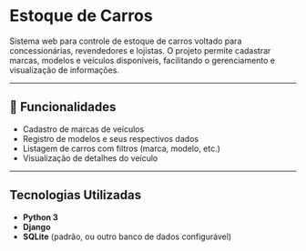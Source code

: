 # Estoque de Carros

Sistema web para controle de estoque de carros voltado para concessionárias, revendedores e lojistas. O projeto permite cadastrar marcas, modelos e veículos disponíveis, facilitando o gerenciamento e visualização de informações.

---

## 📌 Funcionalidades

-  Cadastro de marcas de veículos
-  Registro de modelos e seus respectivos dados
-  Listagem de carros com filtros (marca, modelo, etc.)
-  Visualização de detalhes do veículo

---

## Tecnologias Utilizadas

- **Python 3**
- **Django**
- **SQLite** (padrão, ou outro banco de dados configurável)
